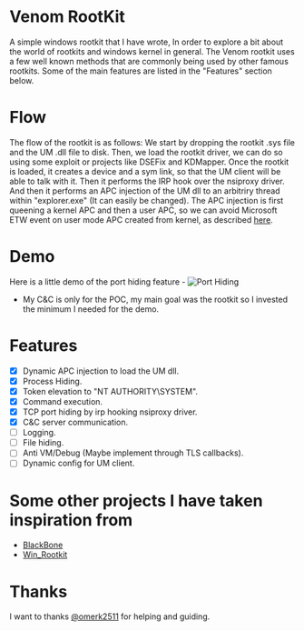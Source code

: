 # Venom RootKit
A simple windows rootkit that I have wrote, In order to explore a bit about the world of rootkits and windows kernel in general.
The Venom rootkit uses a few well known methods that are commonly being used by other famous rootkits. Some of the main features are listed in the "Features" section below.

# Flow
The flow of the rootkit is as follows:
We start by dropping the rootkit .sys file and the UM .dll file to disk.
Then, we load the rootkit driver, we can do so using some exploit or projects like DSEFix and KDMapper.
Once the rootkit is loaded, it creates a device and a sym link, so that the UM client will be able to talk with it.
Then it performs the IRP hook over the nsiproxy driver. And then it performs an APC injection of the UM dll to an arbitriry thread within "explorer.exe" (It can easily be changed). The APC injection is first queening a kernel APC and then a user APC, so we can avoid Microsoft ETW event on user mode APC created from kernel, as described [here](https://medium.com/@philiptsukerman/bypassing-the-microsoft-windows-threat-intelligence-kernel-apc-injection-sensor-92266433e0b0).

# Demo
Here is a little demo of the port hiding feature -
![Port Hiding](https://i.imgur.com/f5Qtlf1.png)

* My C&C is only for the POC, my main goal was the rootkit so I invested the minimum I needed for the demo.

# Features
- [x] Dynamic APC injection to load the UM dll.
- [x] Process Hiding.
- [x] Token elevation to "NT AUTHORITY\SYSTEM".
- [x] Command execution.
- [x] TCP port hiding by irp hooking nsiproxy driver.
- [x] C&C server communication. 
- [ ] Logging.
- [ ] File hiding.
- [ ] Anti VM/Debug (Maybe implement through TLS callbacks).
- [ ] Dynamic config for UM client.

# Some other projects I have taken inspiration from
 - [BlackBone](https://github.com/DarthTon/Blackbone)
 - [Win_Rootkit](https://github.com/alal4465/Win_Rootkit)

# Thanks
I want to thanks [@omerk2511](https://github.com/omerk2511) for helping and guiding.
